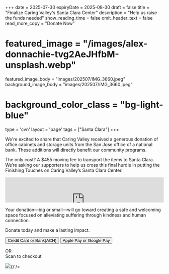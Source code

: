 +++
date = 2025-07-30
expiryDate = 2025-08-30
draft = false
title = "Finalize Caring Valley's Santa Clara Center"
description = "Help us raise the funds needed"
show_reading_time = false
omit_header_text = false
read_more_copy = "Donate Now"

# featured_image = "/images/alex-donnachie-tvg2AeJHfbM-unsplash.webp"
featured_image_body = "images/202507/IMG_3660.jpeg"
background_image_body = "images/202507/IMG_3660.jpeg"
# background_color_class = "bg-light-blue"

type = 'cvn'
layout = 'page'
tags = ["Santa Clara"]
+++
<script src="https://zeffy-scripts.s3.ca-central-1.amazonaws.com/embed-form-script.min.js"></script>

We're excited to share that Caring Valley received a generous donation of office cabinets and storage units from the San Jose office of a national bank. These additions will directly benefit our community programs.

<span class="dib purple b">The only cost? A $455 moving fee to transport the items to Santa Clara.</span> We’re asking our supporters to help us cross this final hurdle in putting the Finishing Touches on Caring Valley’s Santa Clara Center.

<div style="position:relative;overflow:hidden;width:100%;padding-top:80px;"><iframe title='Donation form powered by Zeffy' style='position: absolute; border: 0; top:0;left:0;bottom:0;right:0;width:100%' src='https://www.zeffy.com/embed/thermometer/help-cvn-meet-moving-expenses'  allowTransparency="true"></iframe></div>
<!--more-->

 Your donation—big or small—will go toward creating a safe and welcoming space focused on alleviating suffering through kindness and human connection.

<div class="tc"><p class="dib green b">Donate today and make a lasting impact.</p></div>

<div class="tc">
  <button class="br3 ph2 pv1 hover-gold bg-dark-green white"
      zeffy-form-link='https://www.zeffy.com/embed/donation-form/help-cvn-meet-moving-expenses?modal=true'>
      Credit&nbsp;Card or Bank(ACH)
  </button>
  <button class="br3 ph2 pv1 ma2 hover-gold bg-dark-blue white" onclick="document.location='https://www.zeffy.com/embed/donation-form/help-cvn-meet-moving-expenses'">Apple&nbsp;Pay or Google&nbsp;Pay</button>
</div>
<div class="tc">
  <p>OR<br>Scan to checkout</P>
  <image class="mw5" src='{{<fixURL "/images/202507/QR - Finalize Caring Valley's Santa Clara Center.png">}}'/>
</div>
